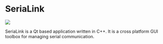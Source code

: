 SeriaLink
=========

![](https://github.com/mr-potato-head/SeriaLink/workflows/QMake%20Build%20Matrix/badge.svg?branch=master)

SeriaLink is a Qt based application written in C++.
It is a cross platform GUI toolbox for managing serial communication.